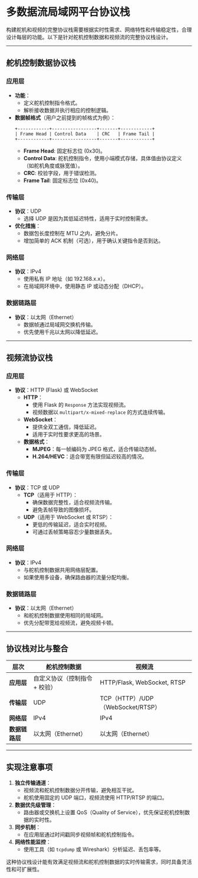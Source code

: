 # 多数据流局域网平台协议栈

构建舵机和视频的完整协议栈需要根据实时性需求、网络特性和传输稳定性，合理设计每层的功能。以下是针对舵机控制数据和视频流的完整协议栈设计。

---

## **舵机控制数据协议栈**

### **应用层**
- **功能**：
  - 定义舵机控制指令格式。
  - 解析接收数据并执行相应的控制逻辑。
- **数据帧格式**（用户之前提到的帧格式为例）：
  ```
  +------------+-----------------+-------+------------+
  | Frame Head | Control Data    | CRC   | Frame Tail |
  +------------+-----------------+-------+------------+
  ```
  - **Frame Head**: 固定标志位 (0x30)。
  - **Control Data**: 舵机控制指令，使用小端模式存储，具体值由协议定义（如舵机角度或脉宽值）。
  - **CRC**: 校验字段，用于错误检测。
  - **Frame Tail**: 固定标志位 (0x40)。

### **传输层**
- **协议**：UDP
  - 选择 UDP 是因为其低延迟特性，适用于实时控制需求。
- **优化措施**：
  - 数据包长度控制在 MTU 之内，避免分片。
  - 增加简单的 ACK 机制（可选），用于确认关键指令是否到达。

### **网络层**
- **协议**：IPv4
  - 使用私有 IP 地址（如 192.168.x.x）。
  - 在局域网环境中，使用静态 IP 或动态分配（DHCP）。

### **数据链路层**
- **协议**：以太网（Ethernet）
  - 数据帧通过局域网交换机传输。
  - 优先使用千兆以太网以降低延迟。

---

## **视频流协议栈**

### **应用层**
- **协议**：HTTP (Flask) 或 WebSocket
  - **HTTP**：
    - 使用 Flask 的 `Response` 方法实现视频流。
    - 视频数据以 `multipart/x-mixed-replace` 的方式连续传输。
  - **WebSocket**：
    - 提供全双工通信，降低延迟。
    - 适用于实时性要求更高的场景。
  - **数据格式**：
    - **MJPEG**：每一帧编码为 JPEG 格式，适合传输动态帧。
    - **H.264/HEVC**：适合带宽有限但延迟较高的情况。

### **传输层**
- **协议**：TCP 或 UDP
  - **TCP**（适用于 HTTP）：
    - 确保数据完整性，适合视频流传输。
    - 避免丢帧导致的图像损坏。
  - **UDP**（适用于 WebSocket 或 RTSP）：
    - 更低的传输延迟，适合实时视频。
    - 可通过丢帧策略容忍少量数据丢失。

### **网络层**
- **协议**：IPv4
  - 与舵机控制数据共用网络层配置。
  - 如果使用多设备，确保路由器的流量分配均衡。

### **数据链路层**
- **协议**：以太网（Ethernet）
  - 和舵机控制数据使用相同的局域网。
  - 优先分配带宽给视频流，避免视频卡顿。

---

## **协议栈对比与整合**

| **层次**       | **舵机控制数据**              | **视频流**                        |
| -------------- | ----------------------------- | --------------------------------- |
| **应用层**     | 自定义协议（控制指令 + 校验） | HTTP/Flask, WebSocket, RTSP       |
| **传输层**     | UDP                           | TCP（HTTP）/UDP（WebSocket/RTSP） |
| **网络层**     | IPv4                          | IPv4                              |
| **数据链路层** | 以太网（Ethernet）            | 以太网（Ethernet）                |

---

## **实现注意事项**
1. **独立传输通道**：
   - 视频流和舵机控制数据分开传输，避免相互干扰。
   - 舵机使用固定的 UDP 端口，视频流使用 HTTP/RTSP 的端口。
2. **数据优先级管理**：
   - 路由器或交换机上设置 QoS（Quality of Service），优先保证舵机控制数据的实时性。
3. **同步机制**：
   - 在应用层通过时间戳同步视频帧和舵机控制指令。
4. **网络性能监控**：
   - 使用工具（如 `tcpdump` 或 Wireshark）分析延迟、丢包率等。

这种协议栈设计能有效满足视频流和舵机控制数据的实时传输需求，同时具备灵活性和可扩展性。